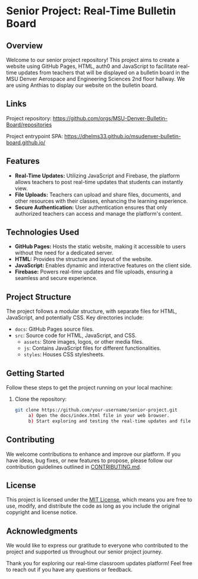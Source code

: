 # Senior Project: Real-Time Bulletin Board

## Overview

Welcome to our senior project repository! This project aims to create a website using GitHub Pages, HTML, auth0 and JavaScript to facilitate real-time updates from teachers that will be displayed on a bulletin board in the MSU Denver Aerospace and Engineering Sciences 2nd floor hallway. We are using Anthias to display our website on the bulletin board. 

## Links

Project repository: https://github.com/orgs/MSU-Denver-Bulletin-Board/repositories

Project entrypoint SPA: https://dhelms33.github.io/msudenver-bulletin-board.github.io/


## Features

- **Real-Time Updates:** Utilizing JavaScript and Firebase, the platform allows teachers to post real-time updates that students can instantly view.
- **File Uploads:** Teachers can upload and share files, documents, and other resources with their classes, enhancing the learning experience.
- **Secure Authentication:** User authentication ensures that only authorized teachers can access and manage the platform's content.

## Technologies Used

- **GitHub Pages:** Hosts the static website, making it accessible to users without the need for a dedicated server.
- **HTML:** Provides the structure and layout of the website.
- **JavaScript:** Enables dynamic and interactive features on the client side.
- **Firebase:** Powers real-time updates and file uploads, ensuring a seamless and secure experience.

## Project Structure

The project follows a modular structure, with separate files for HTML, JavaScript, and potentially CSS. Key directories include:

- `docs`: GitHub Pages source files.
- `src`: Source code for HTML, JavaScript, and CSS.
  - `assets`: Store images, logos, or other media files.
  - `js`: Contains JavaScript files for different functionalities.
  - `styles`: Houses CSS stylesheets.

## Getting Started

Follow these steps to get the project running on your local machine:

1. Clone the repository:

   ```bash
   git clone https://github.com/your-username/senior-project.git
        a) Open the docs/index.html file in your web browser.
        b) Start exploring and testing the real-time updates and file uploads features.


## Contributing

We welcome contributions to enhance and improve our platform. If you have ideas, bug fixes, or new features to propose, please follow our contribution guidelines outlined in [CONTRIBUTING.md](CONTRIBUTING.md).

## License

This project is licensed under the [MIT License](LICENSE), which means you are free to use, modify, and distribute the code as long as you include the original copyright and license notice.

## Acknowledgments

We would like to express our gratitude to everyone who contributed to the project and supported us throughout our senior project journey.

Thank you for exploring our real-time classroom updates platform! Feel free to reach out if you have any questions or feedback.


